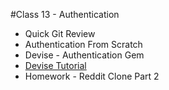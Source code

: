 #Class 13 - Authentication

* Quick Git Review
* Authentication From Scratch 
* Devise - Authentication Gem 
* [Devise Tutorial](http://guides.railsgirls.com/app/)
* Homework - Reddit Clone Part 2